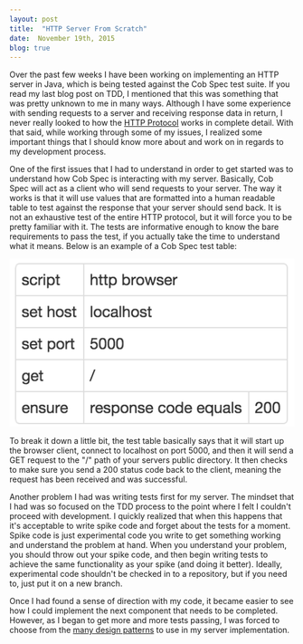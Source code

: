 ```yaml
---
layout: post
title:  "HTTP Server From Scratch"
date:  November 19th, 2015
blog: true
---
```


Over the past few weeks I have been working on implementing an HTTP server in Java, which is being tested against the Cob Spec test suite. If you read my last blog post on TDD, I mentioned that this was something that was pretty unknown to me in many ways. Although I have some experience with sending requests to a server and receiving response data in return, I never really looked to how the [HTTP Protocol](https://sourcemaking.com/design_patterns) works in complete detail. With that said, while working through some of my issues, I realized some important things that I should know more about and work on in regards to my development process. 

One of the first issues that I had to understand in order to get started was to understand how Cob Spec is interacting with my server. Basically, Cob Spec will act as a client who will send requests to your server. The way it works is that it will use values that are formatted into a human readable table to test against the response that your server should send back. It is not an exhaustive test of the entire HTTP protocol, but it will force you to be pretty familiar with it. The tests are informative enough to know the bare requirements to pass the test, if you actually take the time to understand what it means. Below is an example of a Cob Spec test table:

![Cob Spec Test](/images/cob-spec-test.png)

To break it down a little bit, the test table basically says that it will start up the browser client, connect to localhost on port 5000, and then it will send a GET request to the "/" path of your servers public directory. It then checks to make sure you send a 200 status code back to the client, meaning the request has been received and was successful. 

Another problem I had was writing tests first for my server. The mindset that I had was so focused on the TDD process to the point where I felt I couldn't proceed with development. I quickly realized that when this happens that it's acceptable to write spike code and forget about the tests for a moment. Spike code is just experimental code you write to get something working and understand the problem at hand. When you understand your problem, you should throw out your spike code, and then begin writing tests to achieve the same functionality as your spike (and doing it better). Ideally, experimental code shouldn't be checked in to a repository, but if you need to, just put it on a new branch. 

Once I had found a sense of direction with my code, it became easier to see how I could implement the next component that needs to be completed. However, as I began to get more and more tests passing, I was forced to choose from the [many design patterns](https://sourcemaking.com/design_patterns) to use in my server implementation. 

